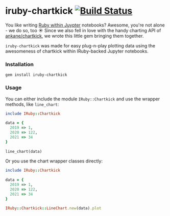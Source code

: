 # iruby-chartkick [![Build Status](https://travis-ci.com/Absolventa/iruby-chartkick.svg?branch=master)](https://travis-ci.com/Absolventa/iruby-chartkick)

You like writing [Ruby within Juypter](https://github.com/SciRuby/iruby/) notebooks?  Awesome, you're not alone - we do so, too ☀️ Since we also fell in love with the handy charting API of [ankane/chartkick](https://github.com/ankane/chartkick), we wrote this little gem bringing them together.

`iruby-chartkick` was made for easy plug-n-play plotting data using the awesomeness of chartkick within IRuby-backed Jupyter notebooks.

### Installation

	gem install iruby-chartkick

### Usage

You can either include the module `IRuby::Chartkick` and use the wrapper methods, like `line_chart`:
	
```Ruby
include IRuby::Chartkick
		
data = {
  2019 => 1,
  2020 => 122,
  2021 => 34
}
 
line_chart(data)
```

Or you use the chart wrapper classes directly: 

```Ruby
include IRuby::Chartkick
		
data = {
  2019 => 1,
  2020 => 122,
  2021 => 34
}

IRuby::Chartkick::LineChart.new(data).plot
```

